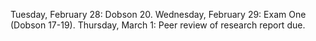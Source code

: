 Tuesday, February 28: Dobson 20.Wednesday, February 29: Exam One (Dobson 17-19).Thursday, March 1: Peer review of research report due.